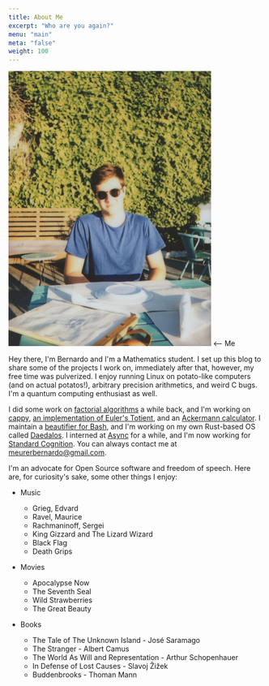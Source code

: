 ```yaml
---
title: About Me
excerpt: "Who are you again?"
menu: "main"
meta: "false"
weight: 100
---
```



<img src="/images/me.jpg" alt="Me" style="width: 400px;"/>
⟵ Me

Hey there, I'm Bernardo and I'm a Mathematics student. I set up this blog to share
some of the projects I work on, immediately after that, however, my free time was
pulverized. I enjoy running Linux on potato-like computers (and on actual
potatos!), arbitrary precision arithmetics, and weird C bugs. I'm a quantum
computing enthusiast as well.

I did some work on [factorial algorithms][fact] a while back, and I'm working
on [cappy][cappy], [an implementation of Euler's Totient][euler], and an
[Ackermann calculator][ack]. I maintain a [beautifier for Bash][beautysh], and
I'm working on my own Rust-based OS called [Daedalos][daedalos]. I interned at
[Async][async] for a while, and I'm now working for [Standard Cognition][standard]. You can always contact me at [meurerbernardo@gmail.com](mailto://meurerbernardo@gmail.com).

I'm an advocate for Open Source software and freedom of speech. Here are, for
curiosity's sake, some other things I enjoy:

* Music
  * Grieg, Edvard
  * Ravel, Maurice
  * Rachmaninoff, Sergei
  * King Gizzard and The Lizard Wizard
  * Black Flag
  * Death Grips

* Movies
  * Apocalypse Now
  * The Seventh Seal
  * Wild Strawberries
  * The Great Beauty

* Books
  * The Tale of The Unknown Island - José Saramago
  * The Stranger - Albert Camus
  * The World As Will and Representation - Arthur Schopenhauer
  * In Defense of Lost Causes - Slavoj Žižek
  * Buddenbrooks - Thoman Mann

[fact]: http://www.luschny.de/math/factorial/SwingIntro.pdf
[cappy]: https://github.com/DanielSank/cappy
[euler]: https://github.com/bemeurer/euler-function
[ack]: https://github.com/bemeurer/multi-ackermann
[beautysh]: https://github.com/bemeurer/beautysh
[daedalos]: https://github.com/bemeurer/daedalos
[async]: http://www.stoq.com.br/
[standard]: http://standard.ai/
